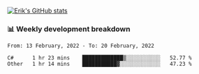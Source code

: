 [![Erik's GitHub stats](https://github-readme-stats.vercel.app/api?username=erik-petrov&theme=nightowl&show_icons=true)](https://github.com/anuraghazra/github-readme-stats)

### 📊 Weekly development breakdown
<!--START_SECTION:waka-->
```text
From: 13 February, 2022 - To: 20 February, 2022

C#      1 hr 23 mins    █████████████▒░░░░░░░░░░░   52.77 % 
Other   1 hr 14 mins    ███████████▓░░░░░░░░░░░░░   47.23 % 
```
<!--END_SECTION:waka-->

